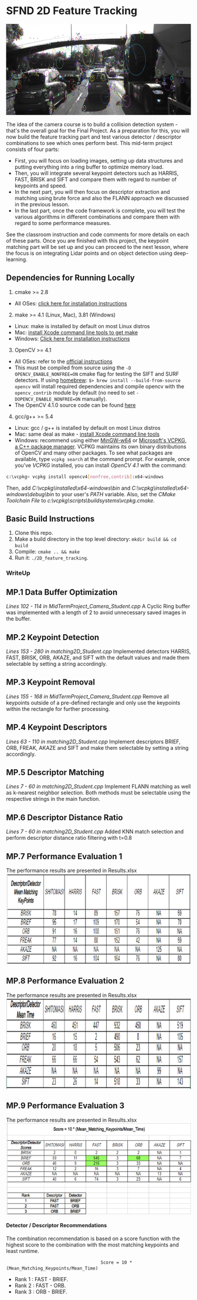 # SFND 2D Feature Tracking

<img src="images/keypoints.png" width="820" height="248" />

The idea of the camera course is to build a collision detection system - that's the overall goal for the Final Project. As a preparation for this, you will now build the feature tracking part and test various detector / descriptor combinations to see which ones perform best. This mid-term project consists of four parts:

* First, you will focus on loading images, setting up data structures and putting everything into a ring buffer to optimize memory load. 
* Then, you will integrate several keypoint detectors such as HARRIS, FAST, BRISK and SIFT and compare them with regard to number of keypoints and speed. 
* In the next part, you will then focus on descriptor extraction and matching using brute force and also the FLANN approach we discussed in the previous lesson. 
* In the last part, once the code framework is complete, you will test the various algorithms in different combinations and compare them with regard to some performance measures. 

See the classroom instruction and code comments for more details on each of these parts. Once you are finished with this project, the keypoint matching part will be set up and you can proceed to the next lesson, where the focus is on integrating Lidar points and on object detection using deep-learning. 

## Dependencies for Running Locally
1. cmake >= 2.8
 * All OSes: [click here for installation instructions](https://cmake.org/install/)

2. make >= 4.1 (Linux, Mac), 3.81 (Windows)
 * Linux: make is installed by default on most Linux distros
 * Mac: [install Xcode command line tools to get make](https://developer.apple.com/xcode/features/)
 * Windows: [Click here for installation instructions](http://gnuwin32.sourceforge.net/packages/make.htm)

3. OpenCV >= 4.1
 * All OSes: refer to the [official instructions](https://docs.opencv.org/master/df/d65/tutorial_table_of_content_introduction.html)
 * This must be compiled from source using the `-D OPENCV_ENABLE_NONFREE=ON` cmake flag for testing the SIFT and SURF detectors. If using [homebrew](https://brew.sh/): `$> brew install --build-from-source opencv` will install required dependencies and compile opencv with the `opencv_contrib` module by default (no need to set `-DOPENCV_ENABLE_NONFREE=ON` manually). 
 * The OpenCV 4.1.0 source code can be found [here](https://github.com/opencv/opencv/tree/4.1.0)

4. gcc/g++ >= 5.4
  * Linux: gcc / g++ is installed by default on most Linux distros
  * Mac: same deal as make - [install Xcode command line tools](https://developer.apple.com/xcode/features/)
  * Windows: recommend using either [MinGW-w64](http://mingw-w64.org/doku.php/start) or [Microsoft's VCPKG, a C++ package manager](https://docs.microsoft.com/en-us/cpp/build/install-vcpkg?view=msvc-160&tabs=windows). VCPKG maintains its own binary distributions of OpenCV and many other packages. To see what packages are available, type `vcpkg search` at the command prompt. For example, once you've _VCPKG_ installed, you can install _OpenCV 4.1_ with the command:
```bash
c:\vcpkg> vcpkg install opencv4[nonfree,contrib]:x64-windows
```
Then, add *C:\vcpkg\installed\x64-windows\bin* and *C:\vcpkg\installed\x64-windows\debug\bin* to your user's _PATH_ variable. Also, set the _CMake Toolchain File_ to *c:\vcpkg\scripts\buildsystems\vcpkg.cmake*.


## Basic Build Instructions

1. Clone this repo.
2. Make a build directory in the top level directory: `mkdir build && cd build`
3. Compile: `cmake .. && make`
4. Run it: `./2D_feature_tracking`.

### WriteUp
## MP.1 Data Buffer Optimization
_Lines 102 - 114 in MidTermProject_Camera_Student.cpp_
A Cyclic Ring buffer was implemented with a length of 2 to avoid unnecessary saved images in the buffer.

## MP.2 Keypoint Detection
_Lines 153 - 280 in matching2D_Student.cpp_
Implemented detectors HARRIS, FAST, BRISK, ORB, AKAZE, and SIFT with the default values and made them selectable by setting a string accordingly.

## MP.3 Keypoint Removal
_Lines 155 - 168 in MidTermProject_Camera_Student.cpp_
Remove all keypoints outside of a pre-defined rectangle and only use the keypoints within the rectangle for further processing.

## MP.4 Keypoint Descriptors
_Lines 63 - 110 in matching2D_Student.cpp_
Implement descriptors BRIEF, ORB, FREAK, AKAZE and SIFT and make them selectable by setting a string accordingly.

## MP.5 Descriptor Matching
_Lines 7 - 60 in matching2D_Student.cpp_
Implement FLANN matching as well as k-nearest neighbor selection. Both methods must be selectable using the respective strings in the main function.

## MP.6 Descriptor Distance Ratio
_Lines 7 - 60 in matching2D_Student.cpp_
Added KNN match selection and perform descriptor distance ratio filtering with t=0.8

## MP.7 Performance Evaluation 1
The performance results are presented in Results.xlsx
<img src="images/Table1.png" width="820" height="248" />

## MP.8 Performance Evaluation 2
The performance results are presented in Results.xlsx
<img src="images/Table2.png" width="820" height="248" />

## MP.9 Performance Evaluation 3
The performance results are presented in Results.xlsx
<img src="images/Table3.png" width="820" height="248" />

#### Detector / Descriptor Recommendations

The combination recommendation is based on a score function with the highest score to the combination with the most matching keypoints and least runtime. 
                                        
                                        Score = 10 * (Mean_Matching_Keypoints/Mean_Time) 

* Rank 1 : FAST - BRIEF. 
* Rank 2 : FAST - ORB. 
* Rank 3 : ORB  - BRIEF. 
